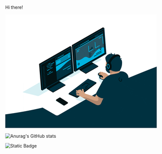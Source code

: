Hi there!

<img src="https://github.com/danil-rinatovich/danil-rinatovich/blob/main/68747470733a2f2f6d656469612e67697068792e636f6d2f6d656469612f645765734263544c61766b5a754733354d492f67697068792e676966.gif"> 

![Anurag's GitHub stats](https://github-readme-stats.vercel.app/api?username=danil-rinatovich&show_icons=true)

![Static Badge](https://img.shields.io/badge/python-blue?style=social&logo=python&logoColor=green)
